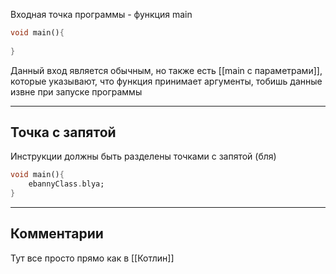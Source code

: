 Входная точка программы  - функция main
```dart
void main(){
	
}
```

Данный вход является обычным, но также есть [[main с параметрами]], которые указывают, что функция принимает аргументы, тобишь данные извне при запуске программы

---
## Точка с запятой

Инструкции должны быть разделены точками с запятой (бля)
```dart
void main(){
	ebannyClass.blya;
}
```

---
## Комментарии
Тут все просто прямо как в [[Котлин]]


